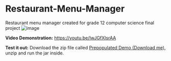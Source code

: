 # Restaurant-Menu-Manager
Restaurant menu manager created for grade 12 computer science final project
![image](https://user-images.githubusercontent.com/97940747/178812149-6f90762a-2f99-4657-a2d9-2423011fca4d.png)

**Video Demonstration:**
https://youtu.be/IwJGfXIsrAA

**Test it out:**
Download the zip file called [Prepopulated Demo (Download me)](https://github.com/NickC64/Restaurant-Menu-Manager/raw/main/Prepopulated%20Demo%20(Download%20me).zip), unzip and run the jar inside.
